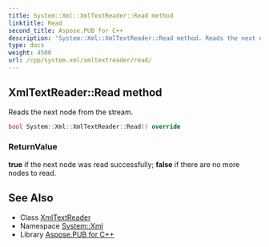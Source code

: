 ```yaml
---
title: System::Xml::XmlTextReader::Read method
linktitle: Read
second_title: Aspose.PUB for C++
description: 'System::Xml::XmlTextReader::Read method. Reads the next node from the stream in C++.'
type: docs
weight: 4500
url: /cpp/system.xml/xmltextreader/read/
---
```

## XmlTextReader::Read method


Reads the next node from the stream.

```cpp
bool System::Xml::XmlTextReader::Read() override
```


### ReturnValue

**true** if the next node was read successfully; **false** if there are no more nodes to read.

## See Also

* Class [XmlTextReader](../)
* Namespace [System::Xml](../../)
* Library [Aspose.PUB for C++](../../../)
